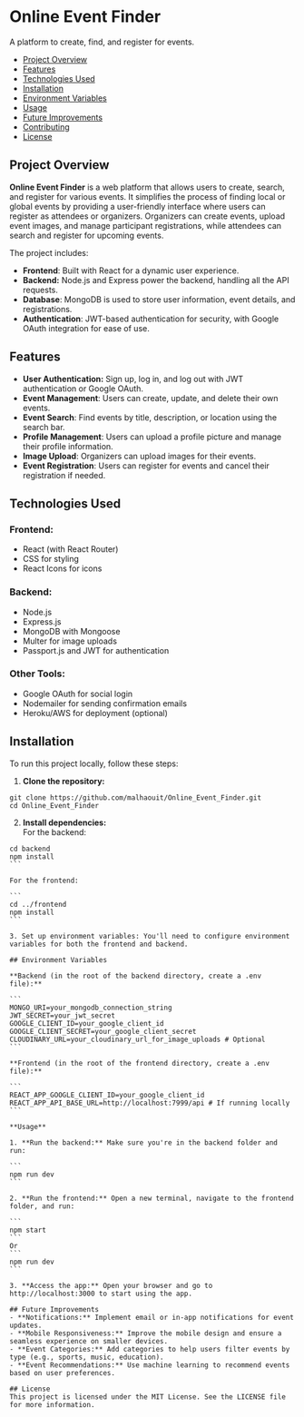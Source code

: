 # Online Event Finder
A platform to create, find, and register for events.  

- [Project Overview](#project-overview)
- [Features](#features)
- [Technologies Used](#technologies-used)
- [Installation](#installation)
- [Environment Variables](#environment-variables)
- [Usage](#usage)
- [Future Improvements](#future-improvements)
- [Contributing](#contributing)
- [License](#license)

## Project Overview
**Online Event Finder** is a web platform that allows users to create, search, and register for various events. It simplifies the process of finding local or global events by providing a user-friendly interface where users can register as attendees or organizers. Organizers can create events, upload event images, and manage participant registrations, while attendees can search and register for upcoming events.  

The project includes:

- **Frontend**: Built with React for a dynamic user experience.
- **Backend:** Node.js and Express power the backend, handling all the API requests.
- **Database**: MongoDB is used to store user information, event details, and registrations.
- **Authentication**: JWT-based authentication for security, with Google OAuth integration for ease of use.

## Features

- **User Authentication:** Sign up, log in, and log out with JWT authentication or Google OAuth.
- **Event Management**: Users can create, update, and delete their own events.
- **Event Search**: Find events by title, description, or location using the search bar.
- **Profile Management**: Users can upload a profile picture and manage their profile information.
- **Image Upload**: Organizers can upload images for their events.
- **Event Registration**: Users can register for events and cancel their registration if needed.

## Technologies Used

### Frontend:

- React (with React Router)
- CSS for styling
- React Icons for icons

### Backend:

- Node.js
- Express.js
- MongoDB with Mongoose
- Multer for image uploads
- Passport.js and JWT for authentication

### Other Tools:

- Google OAuth for social login
- Nodemailer for sending confirmation emails
- Heroku/AWS for deployment (optional)

## Installation
To run this project locally, follow these steps:

1. **Clone the repository:**

```
git clone https://github.com/malhaouit/Online_Event_Finder.git
cd Online_Event_Finder
```

2. **Install dependencies:**  
For the backend:  

````
cd backend
npm install
```  

For the frontend:

```
cd ../frontend
npm install
```  

3. Set up environment variables: You'll need to configure environment variables for both the frontend and backend.

## Environment Variables

**Backend (in the root of the backend directory, create a .env file):** 

```
MONGO_URI=your_mongodb_connection_string
JWT_SECRET=your_jwt_secret
GOOGLE_CLIENT_ID=your_google_client_id
GOOGLE_CLIENT_SECRET=your_google_client_secret
CLOUDINARY_URL=your_cloudinary_url_for_image_uploads # Optional
```  

**Frontend (in the root of the frontend directory, create a .env file):**

```
REACT_APP_GOOGLE_CLIENT_ID=your_google_client_id
REACT_APP_API_BASE_URL=http://localhost:7999/api # If running locally
```

**Usage**

1. **Run the backend:** Make sure you're in the backend folder and run:

```
npm run dev  
```

2. **Run the frontend:** Open a new terminal, navigate to the frontend folder, and run:

```
npm start
```
Or  
```
npm run dev  
```  

3. **Access the app:** Open your browser and go to http://localhost:3000 to start using the app.

## Future Improvements
- **Notifications:** Implement email or in-app notifications for event updates.
- **Mobile Responsiveness:** Improve the mobile design and ensure a seamless experience on smaller devices.
- **Event Categories:** Add categories to help users filter events by type (e.g., sports, music, education).
- **Event Recommendations:** Use machine learning to recommend events based on user preferences.

## License
This project is licensed under the MIT License. See the LICENSE file for more information.

